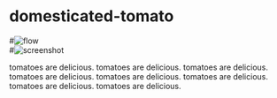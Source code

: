 # domesticated-tomato
#![flow](https://github.com/aesthea/domesticated-tomato/assets/5502054/06959bb8-76ce-431a-b66e-9e13f5edc0de)<br />
#![screenshot](https://github.com/aesthea/domesticated-tomato/assets/5502054/a4f03844-a7ae-4128-8b73-70cab9a59563)<br />

tomatoes are delicious.
tomatoes are delicious.
tomatoes are delicious.
tomatoes are delicious.
tomatoes are delicious.
tomatoes are delicious.
tomatoes are delicious.
tomatoes are delicious.
